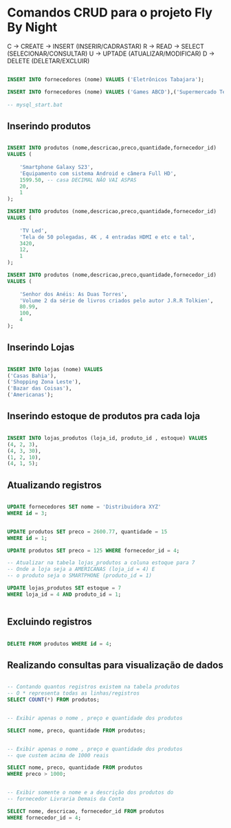# Comandos CRUD para o projeto Fly By Night 

C -> CREATE -> INSERT (INSERIR/CADRASTAR)
R -> READ -> SELECT (SELECIONAR/CONSULTAR)
U -> UPTADE (ATUALIZAR/MODIFICAR)
D -> DELETE (DELETAR/EXCLUIR)

```sql

INSERT INTO fornecedores (nome) VALUES ('Eletrônicos Tabajara');

INSERT INTO fornecedores (nome) VALUES ('Games ABCD'),('Supermercado Tem de Tudo'),('Livraria Demais da Conta');
 
-- mysql_start.bat

```

## Inserindo produtos 

```sql

INSERT INTO produtos (nome,descricao,preco,quantidade,fornecedor_id) 
VALUES (
    
    'Smartphone Galaxy S23',
    'Equipamento com sistema Android e câmera Full HD',
    1599.50, -- casa DECIMAL NÃO VAI ASPAS
    20,
    1
);

INSERT INTO produtos (nome,descricao,preco,quantidade,fornecedor_id) 
VALUES (
    
    'TV Led',
    'Tela de 50 polegadas, 4K , 4 entradas HDMI e etc e tal',
    3420, 
    12,
    1
);

INSERT INTO produtos (nome,descricao,preco,quantidade,fornecedor_id) 
VALUES (
    
    'Senhor dos Anéis: As Duas Torres',
    'Volume 2 da série de livros criados pelo autor J.R.R Tolkien',
    80.99, 
    100,
    4
);


```

## Inserindo Lojas

```sql

INSERT INTO lojas (nome) VALUES
('Casas Bahia'),
('Shopping Zona Leste'),
('Bazar das Coisas'),
('Americanas');


```

## Inserindo estoque de produtos pra cada loja


```sql

INSERT INTO lojas_produtos (loja_id, produto_id , estoque) VALUES
(4, 2, 3),
(4, 3, 30),
(1, 2, 10),
(4, 1, 5);

```

## Atualizando registros 

```sql

UPDATE fornecedores SET nome = 'Distribuidora XYZ'
WHERE id = 3;


UPDATE produtos SET preco = 2600.77, quantidade = 15
WHERE id = 1;

UPDATE produtos SET preco = 125 WHERE fornecedor_id = 4;

-- Atualizar na tabela lojas_produtos a coluna estoque para 7 
-- Onde a loja seja a AMERICANAS (loja_id = 4) E 
-- o produto seja o SMARTPHONE (produto_id = 1)

UPDATE lojas_produtos SET estoque = 7 
WHERE loja_id = 4 AND produto_id = 1;



```

## Excluindo registros 


```sql

DELETE FROM produtos WHERE id = 4;


```



## Realizando consultas para visualização de dados 



```sql

-- Contando quantos registros existem na tabela produtos 
-- O * representa todas as linhas/registros 
SELECT COUNT(*) FROM produtos;


-- Exibir apenas o nome , preço e quantidade dos produtos 

SELECT nome, preco, quantidade FROM produtos;


-- Exibir apenas o nome , preço e quantidade dos produtos 
-- que custem acima de 1000 reais 

SELECT nome, preco, quantidade FROM produtos
WHERE preco > 1000;


-- Exibir somente o nome e a descrição dos produtos do 
-- fornecedor Livraria Demais da Conta

SELECT nome, descricao, fornecedor_id FROM produtos
WHERE fornecedor_id = 4;

```






